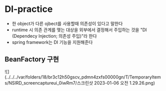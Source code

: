 # DI-practice

- 한 object가 다른 ojbect를 사용할때 의존성이 있다고 말한다
- runtime 시 의존 관계를 맺는 대상을 외부에서 결정해서 주입하는 것을 "DI (Dependecy Injection; 의존성 주입)"라 한다
- spring framework는 DI 기능을 지원해준다


## BeanFactory 구현
![](../../../var/folders/18/br3c12h50gscv_pdmn4zxfs00000gn/T/TemporaryItems/NSIRD_screencaptureui_0iwRm7/스크린샷 2023-01-06 오전 1.29.26.png)